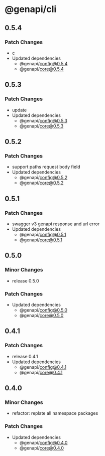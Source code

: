 # @genapi/cli

## 0.5.4

### Patch Changes

- c
- Updated dependencies
  - @genapi/config@0.5.4
  - @genapi/core@0.5.4

## 0.5.3

### Patch Changes

- update
- Updated dependencies
  - @genapi/config@0.5.3
  - @genapi/core@0.5.3

## 0.5.2

### Patch Changes

- support paths request body field
- Updated dependencies
  - @genapi/config@0.5.2
  - @genapi/core@0.5.2

## 0.5.1

### Patch Changes

- swagger v3 genapi response and url error
- Updated dependencies
  - @genapi/config@0.5.1
  - @genapi/core@0.5.1

## 0.5.0

### Minor Changes

- release 0.5.0

### Patch Changes

- Updated dependencies
  - @genapi/config@0.5.0
  - @genapi/core@0.5.0

## 0.4.1

### Patch Changes

- release 0.4.1
- Updated dependencies
  - @genapi/config@0.4.1
  - @genapi/core@0.4.1

## 0.4.0

### Minor Changes

- refactor: replate all namespace packages

### Patch Changes

- Updated dependencies
  - @genapi/config@0.4.0
  - @genapi/core@0.4.0
